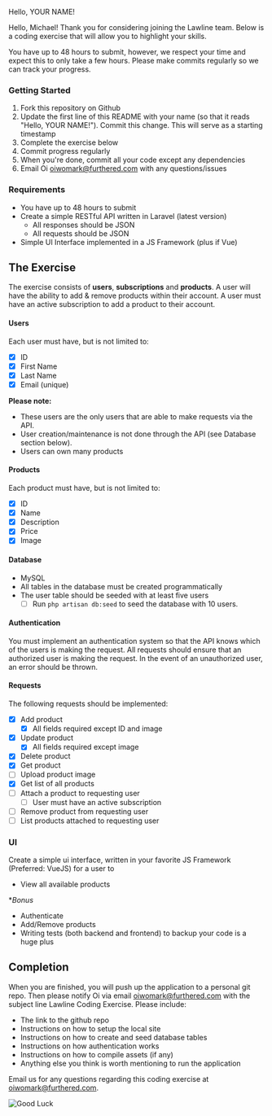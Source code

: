 Hello, YOUR NAME!

Hello, Michael! Thank you for considering joining the Lawline team. Below is a coding exercise that will allow you
to highlight your skills.

You have up to 48 hours to submit, however, we respect your time and expect this to only take a few hours. Please make
commits regularly so we can track your progress.

### Getting Started

1. Fork this repository on Github
2. Update the first line of this README with your name (so that it reads "Hello, YOUR NAME!"). Commit this change. This
will serve as a starting timestamp
3. Complete the exercise below
4. Commit progress regularly
5. When you're done, commit all your code except any dependencies
6. Email Oi [oiwomark@furthered.com](mailto:oiwomark@furthered.com) with any questions/issues

### Requirements

- You have up to 48 hours to submit
- Create a simple RESTful API written in Laravel (latest version)
    - All responses should be JSON
    - All requests should be JSON
- Simple UI Interface implemented in a JS Framework (plus if Vue)

## The Exercise

The exercise consists of **users**, **subscriptions** and **products**. A user will have the ability to add & remove
products within their account. A user must have an active subscription to add a product to their account.

#### Users

Each user must have, but is not limited to:

- [x] ID
- [x] First Name
- [x] Last Name
- [x] Email (unique)

**Please note:**

- These users are the only users that are able to make requests via the API.
- User creation/maintenance is not done through the API (see Database section below).
- Users can own many products

#### Products

Each product must have, but is not limited to:

- [x] ID
- [x] Name
- [x] Description
- [x] Price
- [x] Image

#### Database

- MySQL
- All tables in the database must be created programmatically
- The user table should be seeded with at least five users
    - [ ] Run `php artisan db:seed` to seed the database with 10 users.

#### Authentication

You must implement an authentication system so that the API knows which of the users is making the request. All requests should ensure that an authorized user is making the request. In the event of an unauthorized user, an error should be thrown.

#### Requests

The following requests should be implemented:
- [x] Add product
    - [x] All fields required except ID and image
- [x] Update product
    - [x] All fields required except image
- [x] Delete product
- [x] Get product
- [ ] Upload product image
- [x] Get list of all products
- [ ] Attach a product to requesting user
    - [ ] User must have an active subscription
- [ ] Remove product from requesting user
- [ ] List products attached to requesting user

### UI

Create a simple ui interface, written in your favorite JS Framework (Preferred: VueJS) for a user to

- View all available products

**Bonus*
- Authenticate
- Add/Remove products
- Writing tests (both backend and frontend) to backup your code is a huge plus

## Completion

When you are finished, you will push up the application to a personal git repo. Then please notify Oi via email
[oiwomark@furthered.com](mailto:oiwomark@furthered.com?subject=Lawline%20Code%20Challenge) with the subject line Lawline Coding Exercise. Please include:

- The link to the github repo
- Instructions on how to setup the local site
- Instructions on how to create and seed database tables
- Instructions on how authentication works
- Instructions on how to compile assets (if any)
- Anything else you think is worth mentioning to run the application

Email us for any questions regarding this coding exercise at oiwomark@furthered.com.

![Good Luck](http://www.reactiongifs.us/wp-content/uploads/2014/01/good_luck_morgan_freeman.gif)
